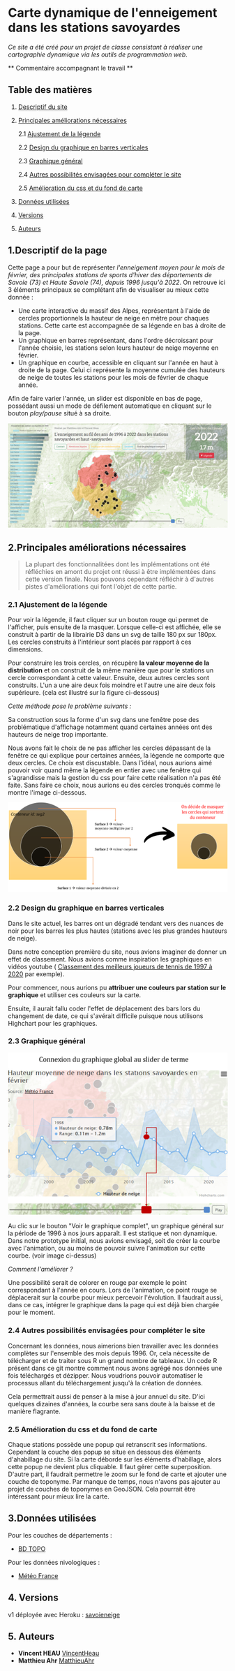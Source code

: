 # Carte dynamique de l'enneigement dans les stations savoyardes

_Ce site a été créé pour un projet de classe consistant à réaliser une cartographie dynamique via les outils de programmation web._

** Commentaire accompagnant le travail **

## Table des matières
1. [Descriptif du site](##1)

2. [Principales améliorations nécessaires](##3)

      2.1 [Ajustement de la légende](###2.1)

      2.2 [Design du graphique en barres verticales](###2.2)

      2.3 [Graphique général](###2.3)

      2.4 [Autres possibilités envisagées pour compléter le site](###2.4)

      2.5 [Amélioration du css et du fond de carte](###2.5)


3. [Données utilisées](##4)

4. [Versions](##5)

5. [Auteurs](##6)


## 1.Descriptif de la page

Cette page a pour but de représenter *l'enneigement moyen pour le mois de février, des principales stations de sports d'hiver des départements de Savoie (73) et Haute Savoie (74), depuis 1996 jusqu'à 2022*. On retrouve ici 3 éléments principaux se complétant afin de visualiser au mieux cette donnée :

- Une carte interactive du massif des Alpes, représentant à l'aide de cercles proportionnels la hauteur de neige en mètre pour chaques stations. Cette carte est accompagnée de sa légende en bas à droite de la page.
- Un graphique en barres représentant, dans l'ordre décroissant pour l'année choisie, les stations selon leurs hauteur de neige moyenne en février.
- Un graphique en courbe, accessible en cliquant sur l'année en haut à droite de la page. Celui ci représente la moyenne cumulée des hauteurs de neige de toutes les stations pour les mois de février de chaque année.

Afin de faire varier l'année, un slider est disponible en bas de page, possédant aussi un mode de défilement automatique en cliquant sur le bouton _play/pause_ situé à sa droite. 

![Aperçu du site](/img/site.png "Aperçu du site")


## 2.Principales améliorations nécessaires

> La plupart des fonctionnalitées dont les implémentations ont été réfléchies en amont du projet ont réussi à être implémentées dans cette version finale. Nous pouvons cependant réfléchir à d'autres pistes d'améliorations qui font l'objet de cette partie.

### 2.1 Ajustement de la légende
Pour voir la légende, il faut cliquer sur un bouton rouge qui permet de l'afficher, puis ensuite de la masquer. Lorsque celle-ci est affichée, elle se construit à partir de la librairie D3 dans un svg de taille 180 px sur 180px. Les cercles construits à l'intérieur sont placés par rapport à ces dimensions.

Pour construire les trois cercles, on récupère **la valeur moyenne de la distribution** et on construit de la même manière que pour le stations un cercle correspondant à cette valeur.
Ensuite, deux autres cercles sont construits. L'un a une aire deux fois moindre et l'autre une aire deux fois supérieure. (cela est illustré sur la figure ci-dessous)

_Cette méthode pose le problème suivants :_

Sa construction sous la forme d'un svg dans une fenêtre pose des problématique d'affichage notamment quand certaines années ont des hauteurs de neige trop importante.

Nous avons fait le choix de ne pas afficher les cercles dépassant de la fenêtre ce qui explique pour certaines années, la légende ne comporte que deux cercles. Ce choix est discustable. Dans l'idéal, nous aurions aimé pouvoir voir quand même la légende en entier avec une fenêtre qui s'agrandisse mais la gestion du css pour faire cette réalisation n'a pas été faite.
Sans faire ce choix, nous aurions eu des cercles tronqués comme le montre l'image ci-dessous.

![Modifications nécessaires de la légende](/img/legende.png "Modifications nécessaires de la légende")
### 2.2 Design du graphique en barres verticales
Dans le site actuel, les barres ont un dégradé tendant vers des nuances de noir pour les barres les plus hautes (stations avec les plus grandes hauteurs de neige).

Dans notre conception première du site, nous avions imaginer de donner un effet de classement. Nous avions comme inspiration les graphiques en vidéos youtube ( [Classement des meilleurs joueurs de tennis de 1997 à 2020](https://youtu.be/jgZSumjsKzg) par exemple).

Pour commencer, nous aurions pu **attribuer une couleurs par station sur le graphique** et utiliser ces couleurs sur la carte.

Ensuite, il aurait fallu coder l'effet de déplacement des bars lors du changement de date, ce qui s'avérait difficile puisque nous utilisons Highchart pour les graphiques.


### 2.3 Graphique général
![Connection du graphique au mouvement du temps](/img/suivi.png "Connection du graphique au mouvement du temps")

Au clic sur le bouton "Voir le graphique complet", un graphique général sur la période de 1996 à nos jours apparaît. Il est statique et non dynamique. Dans notre prototype initial, nous avions envisagé, soit de créer la courbe avec l'animation, ou au moins de pouvoir suivre l'animation sur cette courbe. (voir image ci-dessus)

_Comment l'améliorer ?_

Une possibilité serait de colorer en rouge par exemple le point correspondant à l'année en cours. Lors de l'animation, ce point rouge se déplacerait sur la courbe pour mieux percevoir l'évolution.
Il faudrait aussi, dans ce cas, intégrer le graphique dans la page qui est déjà bien chargée pour le moment.


### 2.4 Autres possibilités envisagées pour compléter le site

Concernant les données, nous aimerions bien travailler avec les données complètes sur l'ensemble des mois depuis 1996. Or, cela nécessite de télécharger et de traiter sous R un grand nombre de tableaux. Un code R présent dans ce git montre comment nous avons agrégé nos données une fois téléchargés et dézipper. Nous voudrions pouvoir automatiser le processus allant du téléchargement jusqu'à la création de données. 

Cela permettrait aussi de penser à la mise à jour annuel du site. D'ici quelques dizaines d'années, la courbe sera sans doute à la baisse et de manière flagrante.

### 2.5 Amélioration du css et du fond de carte

Chaque stations possède une popup qui retranscrit ses informations. Cependant la couche des popup se situe en dessous des éléments d'ahabillage du site. Si la carte déborde sur les éléments d'habillage, alors cette popup ne devient plus cliquable. Il faut gérer cette superposition. D'autre part, il faudrait permettre le zoom sur le fond de carte et ajouter une couche de toponyme. Par manque de temps, nous n'avons pas ajouter au projet de couches de toponymes en GeoJSON. Cela pourrait être intéressant pour mieux lire la carte.  


## 3.Données utilisées

Pour les couches de départements :
* [BD TOPO](www.ign.fr)

Pour les données nivologiques :
* [Météo France](https://donneespubliques.meteofrance.fr/?fond=produit&id_produit=94&id_rubrique=32)

## 4. Versions
v1 déployée avec Heroku : [savoieneige](https://savoieneige.herokuapp.com/)

## 5. Auteurs
* **Vincent HEAU** [VincentHeau](https://github.com/VincentHeau)
* **Matthieu Ahr** [MatthieuAhr](https://github.com/MatthieuAhr)
